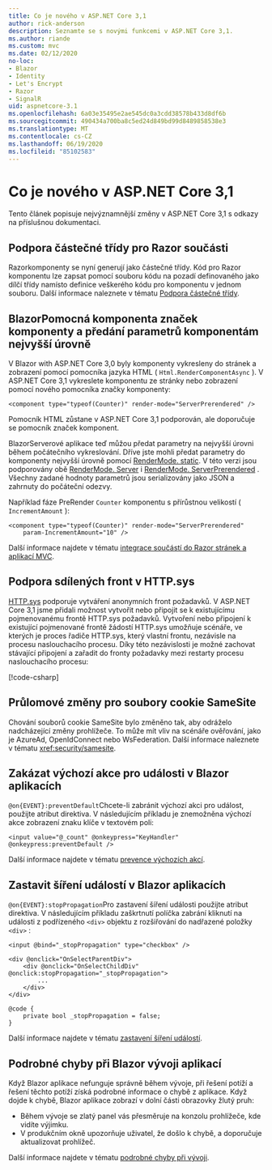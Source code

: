 ```yaml
---
title: Co je nového v ASP.NET Core 3,1
author: rick-anderson
description: Seznamte se s novými funkcemi v ASP.NET Core 3,1.
ms.author: riande
ms.custom: mvc
ms.date: 02/12/2020
no-loc:
- Blazor
- Identity
- Let's Encrypt
- Razor
- SignalR
uid: aspnetcore-3.1
ms.openlocfilehash: 6a03e35495e2ae545dc0a3cdd38578b433d8df6b
ms.sourcegitcommit: 490434a700ba8c5ed24d849bd99d8489858538e3
ms.translationtype: MT
ms.contentlocale: cs-CZ
ms.lasthandoff: 06/19/2020
ms.locfileid: "85102583"
---
```

# <a name="whats-new-in-aspnet-core-31"></a>Co je nového v ASP.NET Core 3,1

Tento článek popisuje nejvýznamnější změny v ASP.NET Core 3,1 s odkazy na příslušnou dokumentaci.

## <a name="partial-class-support-for-razor-components"></a>Podpora částečné třídy pro Razor součásti

Razorkomponenty se nyní generují jako částečné třídy. Kód pro Razor komponentu lze zapsat pomocí souboru kódu na pozadí definovaného jako dílčí třídy namísto definice veškerého kódu pro komponentu v jednom souboru. Další informace naleznete v tématu [Podpora částečné třídy](xref:blazor/components/index#partial-class-support).

## <a name="blazor-component-tag-helper-and-pass-parameters-to-top-level-components"></a>BlazorPomocná komponenta značek komponenty a předání parametrů komponentám nejvyšší úrovně

V Blazor with ASP.NET Core 3,0 byly komponenty vykresleny do stránek a zobrazení pomocí pomocníka jazyka HTML ( `Html.RenderComponentAsync` ). V ASP.NET Core 3,1 vykreslete komponentu ze stránky nebo zobrazení pomocí nového pomocníka značky komponenty:

```cshtml
<component type="typeof(Counter)" render-mode="ServerPrerendered" />
```

Pomocník HTML zůstane v ASP.NET Core 3,1 podporován, ale doporučuje se pomocník značek komponent.

BlazorServerové aplikace teď můžou předat parametry na nejvyšší úrovni během počátečního vykreslování. Dříve jste mohli předat parametry do komponenty nejvyšší úrovně pomocí [RenderMode. static](xref:Microsoft.AspNetCore.Mvc.Rendering.RenderMode.Static). V této verzi jsou podporovány obě [RenderMode. Server](xref:Microsoft.AspNetCore.Mvc.Rendering.RenderMode.Server) i [RenderMode. ServerPrerendered](xref:Microsoft.AspNetCore.Mvc.Rendering.RenderMode.ServerPrerendered) . Všechny zadané hodnoty parametrů jsou serializovány jako JSON a zahrnuty do počáteční odezvy.

Například fáze PreRender `Counter` komponentu s přírůstnou velikostí ( `IncrementAmount` ):

```cshtml
<component type="typeof(Counter)" render-mode="ServerPrerendered" 
    param-IncrementAmount="10" />
```

Další informace najdete v tématu [integrace součástí do Razor stránek a aplikací MVC](xref:blazor/components/integrate-components-into-razor-pages-and-mvc-apps).

## <a name="support-for-shared-queues-in-httpsys"></a>Podpora sdílených front v HTTP.sys

[HTTP.sys](xref:fundamentals/servers/httpsys) podporuje vytváření anonymních front požadavků. V ASP.NET Core 3,1 jsme přidali možnost vytvořit nebo připojit se k existujícímu pojmenovanému frontě HTTP.sys požadavků. Vytvoření nebo připojení k existující pojmenované frontě žádostí HTTP.sys umožňuje scénáře, ve kterých je proces řadiče HTTP.sys, který vlastní frontu, nezávisle na procesu naslouchacího procesu. Díky této nezávislosti je možné zachovat stávající připojení a zařadit do fronty požadavky mezi restarty procesu naslouchacího procesu:

[!code-csharp[](sample/Program.cs?name=snippet)]

## <a name="breaking-changes-for-samesite-cookies"></a>Průlomové změny pro soubory cookie SameSite

Chování souborů cookie SameSite bylo změněno tak, aby odráželo nadcházející změny prohlížeče. To může mít vliv na scénáře ověřování, jako je AzureAd, OpenIdConnect nebo WsFederation. Další informace naleznete v tématu <xref:security/samesite>.

## <a name="prevent-default-actions-for-events-in-blazor-apps"></a>Zakázat výchozí akce pro události v Blazor aplikacích

`@on{EVENT}:preventDefault`Chcete-li zabránit výchozí akci pro událost, použijte atribut direktiva. V následujícím příkladu je znemožněna výchozí akce zobrazení znaku klíče v textovém poli:

```razor
<input value="@_count" @onkeypress="KeyHandler" @onkeypress:preventDefault />
```

Další informace najdete v tématu [prevence výchozích akcí](xref:blazor/components/event-handling#prevent-default-actions).

## <a name="stop-event-propagation-in-blazor-apps"></a>Zastavit šíření událostí v Blazor aplikacích

`@on{EVENT}:stopPropagation`Pro zastavení šíření události použijte atribut direktiva. V následujícím příkladu zaškrtnutí políčka zabrání kliknutí na události z podřízeného `<div>` objektu z rozšiřování do nadřazené položky `<div>` :

```razor
<input @bind="_stopPropagation" type="checkbox" />

<div @onclick="OnSelectParentDiv">
    <div @onclick="OnSelectChildDiv" @onclick:stopPropagation="_stopPropagation">
        ...
    </div>
</div>

@code {
    private bool _stopPropagation = false;
}
```

Další informace najdete v tématu [zastavení šíření událostí](xref:blazor/components/event-handling#stop-event-propagation).

## <a name="detailed-errors-during-blazor-app-development"></a>Podrobné chyby při Blazor vývoji aplikací

Když Blazor aplikace nefunguje správně během vývoje, při řešení potíží a řešení těchto potíží získá podrobné informace o chybě z aplikace. Když dojde k chybě, Blazor aplikace zobrazí v dolní části obrazovky žlutý pruh:

* Během vývoje se zlatý panel vás přesměruje na konzolu prohlížeče, kde vidíte výjimku.
* V produkčním okně upozorňuje uživatel, že došlo k chybě, a doporučuje aktualizovat prohlížeč.

Další informace najdete v tématu [podrobné chyby při vývoji](xref:blazor/fundamentals/handle-errors#detailed-errors-during-development).

